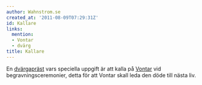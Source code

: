 ```yaml
---
author: Wahnstrom.se
created_at: '2011-08-09T07:29:31Z'
id: Kallare
links:
  mention:
  - Vontar
  - dvärg
title: Kallare
---
```


En [dvärgapräst] vars speciella uppgift är att kalla på [Vontar] vid begravningsceremonier, detta
för att Vontar skall leda den döde till nästa liv.

  [dvärgapräst]: dvärg
  [Vontar]: Vontar